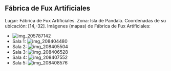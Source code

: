 ## Fábrica de Fux Artificiales
Lugar: Fábrica de Fux Artificiales.
Zona: Isla de Pandala.
Coordenadas de su ubicación: [14,-32].
Imágenes (mapas) de Fábrica de Fux Artificiales:
- ![img_205787142](https://media.discordapp.net/attachments/1115311447145193482/1115347992094978139/205787142.jpg)
- Sala 1: ![img_208404480](https://media.discordapp.net/attachments/1115311447145193482/1115349061663477820/208404480.jpg)
- Sala 2: ![img_208405504](https://media.discordapp.net/attachments/1115311447145193482/1115349081628344410/208405504.jpg)
- Sala 3: ![img_208406528](https://media.discordapp.net/attachments/1115311447145193482/1115349085034119208/208406528.jpg)
- Sala 4: ![img_208407552](https://media.discordapp.net/attachments/1115311447145193482/1115349086913179708/208407552.jpg)
- Sala 5: ![img_208408576](https://media.discordapp.net/attachments/1115311447145193482/1115349093418532984/208408576.jpg)